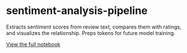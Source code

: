 # sentiment-analysis-pipeline    
Extracts sentiment scores from review text, compares them with ratings, and visualizes the relationship. Preps tokens for future model training.

[View the full notebook](./main.ipynb)
